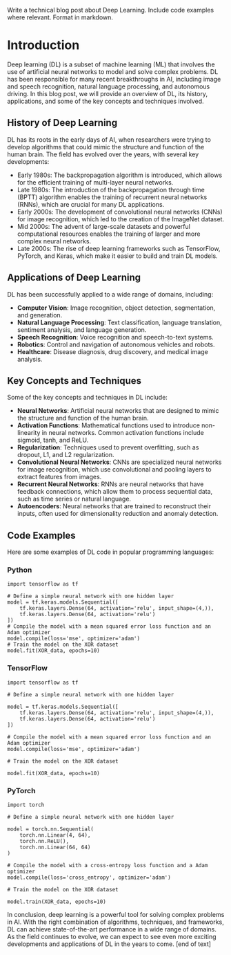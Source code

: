  Write a technical blog post about Deep Learning. Include code examples where relevant. Format in markdown.

# Introduction
Deep learning (DL) is a subset of machine learning (ML) that involves the use of artificial neural networks to model and solve complex problems. DL has been responsible for many recent breakthroughs in AI, including image and speech recognition, natural language processing, and autonomous driving. In this blog post, we will provide an overview of DL, its history, applications, and some of the key concepts and techniques involved.
## History of Deep Learning
DL has its roots in the early days of AI, when researchers were trying to develop algorithms that could mimic the structure and function of the human brain. The field has evolved over the years, with several key developments:
* Early 1980s: The backpropagation algorithm is introduced, which allows for the efficient training of multi-layer neural networks.
* Late 1980s: The introduction of the backpropagation through time (BPTT) algorithm enables the training of recurrent neural networks (RNNs), which are crucial for many DL applications.
* Early 2000s: The development of convolutional neural networks (CNNs) for image recognition, which led to the creation of the ImageNet dataset.
* Mid 2000s: The advent of large-scale datasets and powerful computational resources enables the training of larger and more complex neural networks.
* Late 2000s: The rise of deep learning frameworks such as TensorFlow, PyTorch, and Keras, which make it easier to build and train DL models.
## Applications of Deep Learning
DL has been successfully applied to a wide range of domains, including:
* **Computer Vision**: Image recognition, object detection, segmentation, and generation.
* **Natural Language Processing**: Text classification, language translation, sentiment analysis, and language generation.
* **Speech Recognition**: Voice recognition and speech-to-text systems.
* **Robotics**: Control and navigation of autonomous vehicles and robots.
* **Healthcare**: Disease diagnosis, drug discovery, and medical image analysis.
## Key Concepts and Techniques
Some of the key concepts and techniques in DL include:
* **Neural Networks**: Artificial neural networks that are designed to mimic the structure and function of the human brain.
* **Activation Functions**: Mathematical functions used to introduce non-linearity in neural networks. Common activation functions include sigmoid, tanh, and ReLU.
* **Regularization**: Techniques used to prevent overfitting, such as dropout, L1, and L2 regularization.
* **Convolutional Neural Networks**: CNNs are specialized neural networks for image recognition, which use convolutional and pooling layers to extract features from images.
* **Recurrent Neural Networks**: RNNs are neural networks that have feedback connections, which allow them to process sequential data, such as time series or natural language.
* **Autoencoders**: Neural networks that are trained to reconstruct their inputs, often used for dimensionality reduction and anomaly detection.
## Code Examples
Here are some examples of DL code in popular programming languages:
### Python

```
import tensorflow as tf

# Define a simple neural network with one hidden layer
model = tf.keras.models.Sequential([
    tf.keras.layers.Dense(64, activation='relu', input_shape=(4,)),
    tf.keras.layers.Dense(64, activation='relu')
])
# Compile the model with a mean squared error loss function and an Adam optimizer
model.compile(loss='mse', optimizer='adam')
# Train the model on the XOR dataset
model.fit(XOR_data, epochs=10)
```
### TensorFlow

```
import tensorflow as tf

# Define a simple neural network with one hidden layer

model = tf.keras.models.Sequential([
    tf.keras.layers.Dense(64, activation='relu', input_shape=(4,)),
    tf.keras.layers.Dense(64, activation='relu')
])

# Compile the model with a mean squared error loss function and an Adam optimizer
model.compile(loss='mse', optimizer='adam')

# Train the model on the XOR dataset

model.fit(XOR_data, epochs=10)
```
### PyTorch

```
import torch

# Define a simple neural network with one hidden layer

model = torch.nn.Sequential(
    torch.nn.Linear(4, 64),
    torch.nn.ReLU(),
    torch.nn.Linear(64, 64)
)

# Compile the model with a cross-entropy loss function and a Adam optimizer
model.compile(loss='cross_entropy', optimizer='adam')

# Train the model on the XOR dataset

model.train(XOR_data, epochs=10)
```
In conclusion, deep learning is a powerful tool for solving complex problems in AI. With the right combination of algorithms, techniques, and frameworks, DL can achieve state-of-the-art performance in a wide range of domains. As the field continues to evolve, we can expect to see even more exciting developments and applications of DL in the years to come. [end of text]


